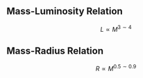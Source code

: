## Mass-Luminosity Relation
$$
L\propto M^{3\sim 4}
$$
## Mass-Radius Relation
$$
R\propto M^{0.5\sim 0.9}
$$